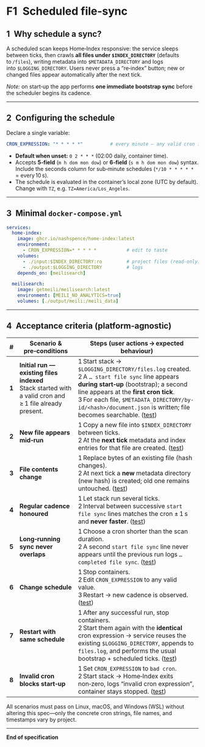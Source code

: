 # F1 Scheduled file‑sync

## 1 Why schedule a sync?

A scheduled scan keeps Home‑Index responsive: the service sleeps between ticks, then crawls **all files under `$INDEX_DIRECTORY`** (defaults to `/files`), writing metadata into `$METADATA_DIRECTORY` and logs into `$LOGGING_DIRECTORY`. Users never press a “re‑index” button; new or changed files appear automatically after the next tick.

*Note:* on start‑up the app performs **one immediate bootstrap sync** before the scheduler begins its cadence.

---

## 2 Configuring the schedule

Declare a single variable:

```yaml
CRON_EXPRESSION: "* * * * *"          # every minute – any valid cron is OK
```

* **Default when unset:** `0 2 * * *` (02:00 daily, container time).
* Accepts **5‑field** (`m h dom mon dow`) or **6‑field** (`s m h dom mon dow`) syntax. Include the seconds column for sub‑minute schedules (`*/10 * * * * *` = every 10 s).
* The schedule is evaluated in the container’s local zone (UTC by default). Change with `TZ`, e.g. `TZ=America/Los_Angeles`.

---

## 3 Minimal `docker-compose.yml`

```yaml
services:
  home-index:
    image: ghcr.io/nashspence/home-index:latest
    environment:
      - CRON_EXPRESSION=* * * * *           # edit to taste
    volumes:
      - ./input:$INDEX_DIRECTORY:ro         # project files (read‑only)
      - ./output:$LOGGING_DIRECTORY         # logs
    depends_on: [meilisearch]

  meilisearch:
    image: getmeili/meilisearch:latest
    environment: [MEILI_NO_ANALYTICS=true]
    volumes: [./output/meili:/meili_data]
```

---

## 4 Acceptance criteria (platform‑agnostic)

| #     | Scenario & pre‑conditions                                                                                 | Steps (user actions → expected behaviour)                                                                                                                                                                                                                                                    |
| ----- | --------------------------------------------------------------------------------------------------------- | -------------------------------------------------------------------------------------------------------------------------------------------------------------------------------------------------------------------------------------------------------------------------------------------- |
| **1** | **Initial run — existing files indexed**<br>Stack started with a valid cron and ≥ 1 file already present. | 1 Start stack → `$LOGGING_DIRECTORY/files.log` created.<br>2 A `… start file sync` line appears **during start‑up** (bootstrap); a second line appears at the **first cron tick**.<br>3 For each file, `$METADATA_DIRECTORY/by-id/<hash>/document.json` is written; file becomes searchable. ([test](../features/F1/test/acceptance.py#L105-L131)) |
| **2** | **New file appears mid‑run**                                                                              | 1 Copy a new file into `$INDEX_DIRECTORY` between ticks.<br>2 At the **next tick** metadata and index entries for that file are created. ([test](../features/F1/test/acceptance.py#L134-L164))                                                                                                                                                     |
| **3** | **File contents change**                                                                                  | 1 Replace bytes of an existing file (hash changes).<br>2 At next tick a **new** metadata directory (new hash) is created; old one remains untouched. ([test](../features/F1/test/acceptance.py#L167-L199))                                                                                                                                         |
| **4** | **Regular cadence honoured**                                                                              | 1 Let stack run several ticks.<br>2 Interval between successive `start file sync` lines matches the cron ± 1 s and **never faster**. ([test](../features/F1/test/acceptance.py#L202-L225))                                                                                                                                                         |
| **5** | **Long‑running sync never overlaps**                                                                      | 1 Choose a cron shorter than the scan duration.<br>2 A second `start file sync` line never appears until the previous run logs `… completed file sync`. ([test](../features/F1/test/acceptance.py#L228-L253))                                                                                                                                      |
| **6** | **Change schedule**                                                                                       | 1 Stop containers.<br>2 Edit `CRON_EXPRESSION` to any valid value.<br>3 Restart → new cadence is observed. ([test](../features/F1/test/acceptance.py#L256-L295))                                                                                                                                                                                   |
| **7** | **Restart with same schedule**                                                                            | 1 After any successful run, stop containers.<br>2 Start them again with the **identical** cron expression → service reuses the existing `$LOGGING_DIRECTORY`, appends to `files.log`, and performs the usual bootstrap + scheduled ticks. ([test](../features/F1/test/acceptance.py#L298-L335))                                                    |
| **8** | **Invalid cron blocks start‑up**                                                                          | 1 Set `CRON_EXPRESSION` to `bad cron`.<br>2 Start stack → Home‑Index exits non‑zero, logs “invalid cron expression”, container stays stopped. ([test](../features/F1/test/acceptance.py#L338-L362))                                                                                                                                                |

All scenarios must pass on Linux, macOS, and Windows (WSL) without altering this spec—only the concrete cron strings, file names, and timestamps vary by project.

---

**End of specification**

